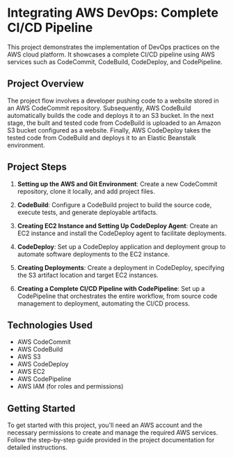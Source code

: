 # Integrating AWS DevOps: Complete CI/CD Pipeline 

This project demonstrates the implementation of DevOps practices on the AWS cloud platform. It showcases a complete CI/CD pipeline using AWS services such as CodeCommit, CodeBuild, CodeDeploy, and CodePipeline.

## Project Overview

The project flow involves a developer pushing code to a website stored in an AWS CodeCommit repository. Subsequently, AWS CodeBuild automatically builds the code and deploys it to an S3 bucket. In the next stage, the built and tested code from CodeBuild is uploaded to an Amazon S3 bucket configured as a website. Finally, AWS CodeDeploy takes the tested code from CodeBuild and deploys it to an Elastic Beanstalk environment.

## Project Steps

1. **Setting up the AWS and Git Environment**: Create a new CodeCommit repository, clone it locally, and add project files.

2. **CodeBuild**: Configure a CodeBuild project to build the source code, execute tests, and generate deployable artifacts.

3. **Creating EC2 Instance and Setting Up CodeDeploy Agent**: Create an EC2 instance and install the CodeDeploy agent to facilitate deployments.

4. **CodeDeploy**: Set up a CodeDeploy application and deployment group to automate software deployments to the EC2 instance.

5. **Creating Deployments**: Create a deployment in CodeDeploy, specifying the S3 artifact location and target EC2 instances.

6. **Creating a Complete CI/CD Pipeline with CodePipeline**: Set up a CodePipeline that orchestrates the entire workflow, from source code management to deployment, automating the CI/CD process.

## Technologies Used

- AWS CodeCommit
- AWS CodeBuild
- AWS S3
- AWS CodeDeploy
- AWS EC2
- AWS CodePipeline
- AWS IAM (for roles and permissions)

## Getting Started

To get started with this project, you'll need an AWS account and the necessary permissions to create and manage the required AWS services. Follow the step-by-step guide provided in the project documentation for detailed instructions.

